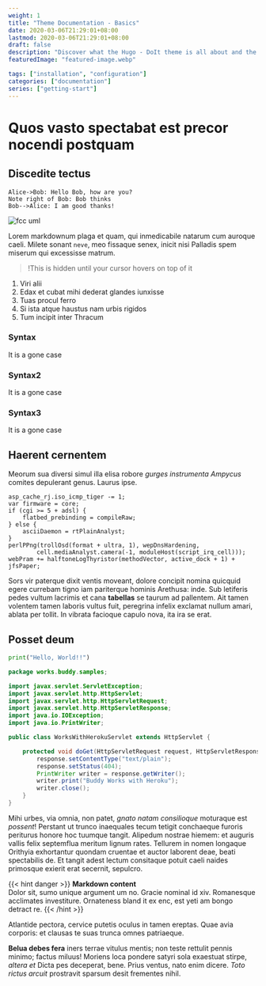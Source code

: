 ```yaml
---
weight: 1
title: "Theme Documentation - Basics"
date: 2020-03-06T21:29:01+08:00
lastmod: 2020-03-06T21:29:01+08:00
draft: false
description: "Discover what the Hugo - DoIt theme is all about and the core-concepts behind it."
featuredImage: "featured-image.webp"

tags: ["installation", "configuration"]
categories: ["documentation"]
series: ["getting-start"]
---
```

# Quos vasto spectabat est precor nocendi postquam

## Discedite tectus

```sequence
Alice->Bob: Hello Bob, how are you?
Note right of Bob: Bob thinks
Bob-->Alice: I am good thanks!
```
![fcc uml](/fcc.png)



Lorem markdownum plaga et quam, qui inmedicabile natarum cum auroque caeli.
Milete sonant  ```neve```, meo fissaque senex, inicit nisi Palladis spem miserum qui
excessisse matrum.
>!This is hidden until your cursor hovers on top of it

1. Viri alii
2. Edax et cubat mihi dederat glandes iunxisse
3. Tuas procul ferro
4. Si ista atque haustus nam urbis rigidos
5. Tum incipit inter Thracum

### Syntax
It is a gone case

### Syntax2
It is a gone case

### Syntax3
It is a gone case

## Haerent cernentem


Meorum sua diversi simul illa elisa robore *gurges instrumenta Ampycus* comites
depulerant genus. Laurus ipse.

    asp_cache_rj.iso_icmp_tiger -= 1;
    var firmware = core;
    if (cgi >= 5 + adsl) {
        flatbed_prebinding = compileRaw;
    } else {
        asciiDaemon = rtPlainAnalyst;
    }
    perlPPng(trollOsd(format + ultra, 1), wepDnsHardening,
            cell.mediaAnalyst.camera(-1, moduleHost(script_irq_cell)));
    webPram += halftoneLogThyristor(methodVector, active_dock + 1) + jfsPaper;

Sors vir paterque dixit ventis moveant, dolore concipit nomina quicquid egere
currebam tigno iam pariterque hominis Arethusa: inde. Sub letiferis pedes vultum
lacrimis et cana **tabellas** se taurum ad pallentem. Ait tamen volentem tamen
laboris vultus fuit, peregrina infelix exclamat nullum amari, ablata per tollit.
In vibrata facioque capulo nova, ita ira se erat.

## Posset deum

```python
print("Hello, World!!")
```

```java
package works.buddy.samples;

import javax.servlet.ServletException;
import javax.servlet.http.HttpServlet;
import javax.servlet.http.HttpServletRequest;
import javax.servlet.http.HttpServletResponse;
import java.io.IOException;
import java.io.PrintWriter;

public class WorksWithHerokuServlet extends HttpServlet {

    protected void doGet(HttpServletRequest request, HttpServletResponse response) throws ServletException, IOException {
        response.setContentType("text/plain");
        response.setStatus(404);
        PrintWriter writer = response.getWriter();
        writer.print("Buddy Works with Heroku");
        writer.close();
    }
}
```

Mihi urbes, via omnia, non patet, *gnato natam consilioque* moturaque est
*possent*! Perstant ut trunco inaequales tecum tetigit conchaeque furoris
periturus honore hoc tuumque tangit. Alipedum nostrae hiemem: et auguris vallis
felix septemflua meritum lignum rates. Tellurem in nomen longaque Orithyia
exhortantur quondam cruentae et auctor laborent deae, beati spectabilis de. Et
tangit adest lectum consitaque potuit caeli naides primosque exierit erat
secernit, sepulcro.

{{< hint danger >}}
**Markdown content**\
Dolor sit, sumo unique argument um no. Gracie nominal id xiv. Romanesque acclimates investiture.
 Ornateness bland it ex enc, est yeti am bongo detract re.
{{< /hint >}}

Atlantide pectora, cervice putetis oculus in tamen ereptas. Quae avia corporis:
et clausas te suas trunca omnes patriaeque.

**Belua debes fera** iners terrae vitulus mentis; non teste rettulit pennis
minimo; factus miluus! Moriens loca pondere satyri sola exaestuat stirpe,
*altera et* Dicta pes deceperat, bene. Prius ventus, nato enim dicere. *Toto
rictus arcuit* prostravit sparsum desit frementes nihil.